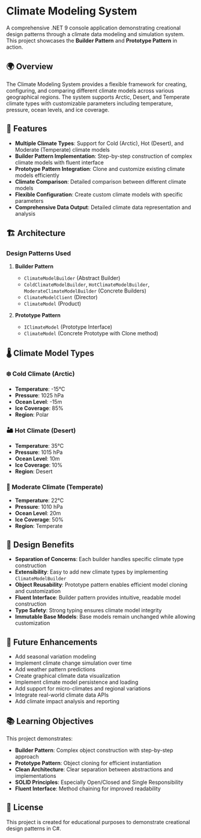 # Climate Modeling System

A comprehensive .NET 9 console application demonstrating creational design patterns through a climate data modeling and simulation system. This project showcases the **Builder Pattern** and **Prototype Pattern** in action.

## 🌍 Overview

The Climate Modeling System provides a flexible framework for creating, configuring, and comparing different climate models across various geographical regions. The system supports Arctic, Desert, and Temperate climate types with customizable parameters including temperature, pressure, ocean levels, and ice coverage.

## 🎯 Features

- **Multiple Climate Types**: Support for Cold (Arctic), Hot (Desert), and Moderate (Temperate) climate models
- **Builder Pattern Implementation**: Step-by-step construction of complex climate models with fluent interface
- **Prototype Pattern Integration**: Clone and customize existing climate models efficiently
- **Climate Comparison**: Detailed comparison between different climate models
- **Flexible Configuration**: Create custom climate models with specific parameters
- **Comprehensive Data Output**: Detailed climate data representation and analysis

## 🏗️ Architecture

### Design Patterns Used

1. **Builder Pattern**
   - `ClimateModelBuilder` (Abstract Builder)
   - `ColdClimateModelBuilder`, `HotClimateModelBuilder`, `ModerateClimateModelBuilder` (Concrete Builders)
   - `ClimateModelClient` (Director)
   - `ClimateModel` (Product)

2. **Prototype Pattern**
   - `IClimateModel` (Prototype Interface)
   - `ClimateModel` (Concrete Prototype with Clone method)

## 🌡️ Climate Model Types

### ❄️ Cold Climate (Arctic)
- **Temperature**: -15°C
- **Pressure**: 1025 hPa
- **Ocean Level**: -15m
- **Ice Coverage**: 85%
- **Region**: Polar

### 🏜️ Hot Climate (Desert)
- **Temperature**: 35°C
- **Pressure**: 1015 hPa
- **Ocean Level**: 10m
- **Ice Coverage**: 10%
- **Region**: Desert

### 🌿 Moderate Climate (Temperate)
- **Temperature**: 22°C
- **Pressure**: 1010 hPa
- **Ocean Level**: 20m
- **Ice Coverage**: 50%
- **Region**: Temperate

## 🎨 Design Benefits

- **Separation of Concerns**: Each builder handles specific climate type construction
- **Extensibility**: Easy to add new climate types by implementing `ClimateModelBuilder`
- **Object Reusability**: Prototype pattern enables efficient model cloning and customization
- **Fluent Interface**: Builder pattern provides intuitive, readable model construction
- **Type Safety**: Strong typing ensures climate model integrity
- **Immutable Base Models**: Base models remain unchanged while allowing customization

## 🔮 Future Enhancements

- Add seasonal variation modeling
- Implement climate change simulation over time
- Add weather pattern predictions
- Create graphical climate data visualization
- Implement climate model persistence and loading
- Add support for micro-climates and regional variations
- Integrate real-world climate data APIs
- Add climate impact analysis and reporting

## 📚 Learning Objectives

This project demonstrates:
- **Builder Pattern**: Complex object construction with step-by-step approach
- **Prototype Pattern**: Object cloning for efficient instantiation
- **Clean Architecture**: Clear separation between abstractions and implementations
- **SOLID Principles**: Especially Open/Closed and Single Responsibility
- **Fluent Interface**: Method chaining for improved readability

## 📄 License

This project is created for educational purposes to demonstrate creational design patterns in C#.
